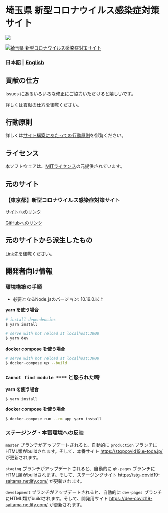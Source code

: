 # 埼玉県 新型コロナウイルス感染症対策サイト

![](https://github.com/codefortoda/covid19-saitama/workflows/production%20deploy/badge.svg)

[![埼玉県 新型コロナウイルス感染症対策サイト](https://stopcovid19.e-toda.jp/ogp.png)](https://stopcovid19.e-toda.jp/)

### 日本語 | [English](./README_EN.md)

## 貢献の仕方
Issues にあるいろいろな修正にご協力いただけると嬉しいです。

詳しくは[貢献の仕方](./.github/CONTRIBUTING.md)を御覧ください。


## 行動原則
詳しくは[サイト構築にあたっての行動原則](./.github/CODE_OF_CONDUCT.md)を御覧ください。

## ライセンス
本ソフトウェアは、[MITライセンス](./LICENSE.txt)の元提供されています。

## 元のサイト

### 【東京都】新型コロナウイルス感染症対策サイト
[サイトへのリンク](https://stopcovid19.metro.tokyo.lg.jp/)

[GitHubへのリンク](https://github.com/tokyo-metropolitan-gov/covid19)

## 元のサイトから派生したもの

[Link先](https://github.com/tokyo-metropolitan-gov/covid19/blob/development/FORKED_SITES.md)を御覧ください。

## 開発者向け情報

### 環境構築の手順

- 必要となるNode.jsのバージョン: 10.19.0以上

**yarn を使う場合**
``` bash
# install dependencies
$ yarn install

# serve with hot reload at localhost:3000
$ yarn dev
```

**docker compose を使う場合**
```bash
# serve with hot reload at localhost:3000
$ docker-compose up --build
```

### `Cannot find module ****` と怒られた時

**yarn を使う場合**
```
$ yarn install
```

**docker compose を使う場合**
```bash
$ docker-compose run --rm app yarn install
```

### ステージング・本番環境への反映

`master` ブランチがアップデートされると、自動的に `production` ブランチにHTML類がbuildされます。そして、本番サイト https://stopcovid19.e-toda.jp/ が更新されます。

`staging` ブランチがアップデートされると、自動的に `gh-pages` ブランチにHTML類がbuildされます。そして、ステージングサイト https://stg-covid19-saitama.netlify.com/ が更新されます。

`development` ブランチがアップデートされると、自動的に `dev-pages` ブランチにHTML類がbuildされます。そして、開発用サイト https://dev-covid19-saitama.netlify.com/ が更新されます。
